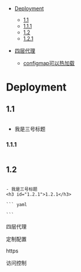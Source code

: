 - [Deployment](#1)
  - [1.1](#1.1)
  - [1.1.1](#1.1.1)
  - [1.2](#1.2)
  - [1.2.1](#1.2.1)

- [四层代理](#2.1)
  - [configmap可以热加载](#2.1.1)


<h1 id="1">Deployment</h1>


  <h2 id="1.1">1.1</h2>
  
  ``` yaml
  
  ```
  
  - 我是三号标题
  <h3 id="1.1.1">1.1.1</h3>    
    
  ``` yaml
  
  ```


  <h2 id="1.2">1.2</h2>
  
  ``` yaml
  
  ```
  
    - 我是三号标题
    <h3 id="1.2.1">1.2.1</h3>    
    
    ``` yaml
     
    ```


    
    
四层代理

定制配置

https

访问控制










































